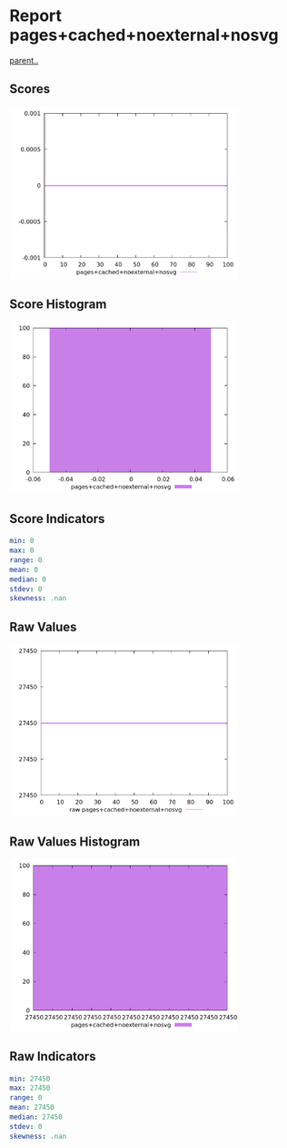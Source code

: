 # Report pages+cached+noexternal+nosvg

[parent..](./..)  


## Scores

![score](./score.png)  

## Score Histogram

![hist](./hist.png)  

## Score Indicators

```yaml
min: 0
max: 0
range: 0
mean: 0
median: 0
stdev: 0
skewness: .nan

```

## Raw Values

![raw](./raw.png)  

## Raw Values Histogram

![raw hist](./raw_hist.png)  

## Raw Indicators

```yaml
min: 27450
max: 27450
range: 0
mean: 27450
median: 27450
stdev: 0
skewness: .nan

```

<style>
  img {
    max-width: 80%;
  }
</style>
      
